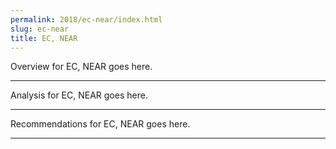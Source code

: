 ```yaml
---
permalink: 2018/ec-near/index.html
slug: ec-near
title: EC, NEAR
---
```


Overview for EC, NEAR goes here.

---

Analysis for EC, NEAR goes here.

---

Recommendations for EC, NEAR goes here.

---
